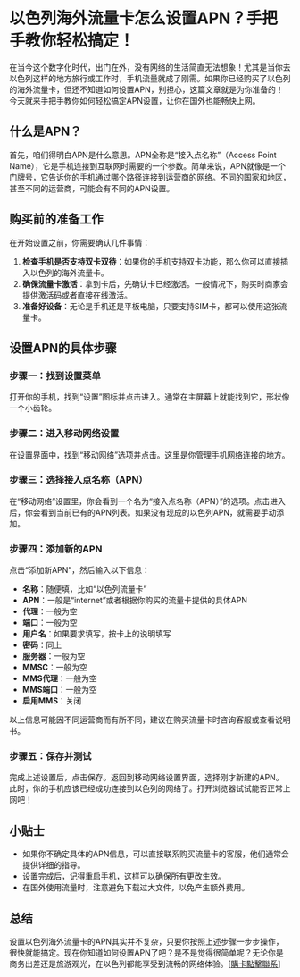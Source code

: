 # 以色列海外流量卡怎么设置APN？手把手教你轻松搞定！

在当今这个数字化时代，出门在外，没有网络的生活简直无法想象！尤其是当你去以色列这样的地方旅行或工作时，手机流量就成了刚需。如果你已经购买了以色列的海外流量卡，但还不知道如何设置APN，别担心，这篇文章就是为你准备的！今天就来手把手教你如何轻松搞定APN设置，让你在国外也能畅快上网。

## 什么是APN？

首先，咱们得明白APN是什么意思。APN全称是“接入点名称”（Access Point Name），它是手机连接到互联网时需要的一个参数。简单来说，APN就像是一个门牌号，它告诉你的手机通过哪个路径连接到运营商的网络。不同的国家和地区，甚至不同的运营商，可能会有不同的APN设置。

## 购买前的准备工作

在开始设置之前，你需要确认几件事情：

1. **检查手机是否支持双卡双待**：如果你的手机支持双卡功能，那么你可以直接插入以色列的海外流量卡。
2. **确保流量卡激活**：拿到卡后，先确认卡已经激活。一般情况下，购买时商家会提供激活码或者直接在线激活。
3. **准备好设备**：无论是手机还是平板电脑，只要支持SIM卡，都可以使用这张流量卡。

## 设置APN的具体步骤

### 步骤一：找到设置菜单

打开你的手机，找到“设置”图标并点击进入。通常在主屏幕上就能找到它，形状像一个小齿轮。

### 步骤二：进入移动网络设置

在设置界面中，找到“移动网络”选项并点击。这里是你管理手机网络连接的地方。

### 步骤三：选择接入点名称（APN）

在“移动网络”设置里，你会看到一个名为“接入点名称（APN）”的选项。点击进入后，你会看到当前已有的APN列表。如果没有现成的以色列APN，就需要手动添加。

### 步骤四：添加新的APN

点击“添加新APN”，然后输入以下信息：

- **名称**：随便填，比如“以色列流量卡”
- **APN**：一般是“internet”或者根据你购买的流量卡提供的具体APN
- **代理**：一般为空
- **端口**：一般为空
- **用户名**：如果要求填写，按卡上的说明填写
- **密码**：同上
- **服务器**：一般为空
- **MMSC**：一般为空
- **MMS代理**：一般为空
- **MMS端口**：一般为空
- **启用MMS**：关闭

以上信息可能因不同运营商而有所不同，建议在购买流量卡时咨询客服或查看说明书。

### 步骤五：保存并测试

完成上述设置后，点击保存。返回到移动网络设置界面，选择刚才新建的APN。此时，你的手机应该已经成功连接到以色列的网络了。打开浏览器试试能否正常上网吧！

## 小贴士

- 如果你不确定具体的APN信息，可以直接联系购买流量卡的客服，他们通常会提供详细的指导。
- 设置完成后，记得重启手机，这样可以确保所有更改生效。
- 在国外使用流量时，注意避免下载过大文件，以免产生额外费用。

## 总结

设置以色列海外流量卡的APN其实并不复杂，只要你按照上述步骤一步步操作，很快就能搞定。现在你知道如何设置APN了吧？是不是觉得很简单呢？无论你是商务出差还是旅游观光，在以色列都能享受到流畅的网络体验。[[購卡點擊聯系](https://t.me/s/esim1088)]